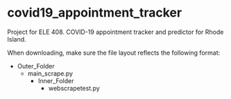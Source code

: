 # covid19_appointment_tracker
Project for ELE 408. COVID-19 appointment tracker and predictor for Rhode Island.

When downloading, make sure the file layout reflects the following format:
- Outer_Folder
    - main_scrape.py
        - Inner_Folder
            - webscrapetest.py
